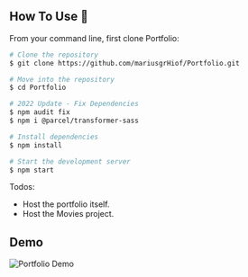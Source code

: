 ## How To Use 🔧

From your command line, first clone Portfolio:

```bash
# Clone the repository
$ git clone https://github.com/mariusgrHiof/Portfolio.git

# Move into the repository
$ cd Portfolio

# 2022 Update - Fix Dependencies
$ npm audit fix
$ npm i @parcel/transformer-sass

# Install dependencies
$ npm install

# Start the development server
$ npm start
```
Todos:
- Host the portfolio itself.
- Host the Movies project.

## Demo
![Portfolio Demo](demo/demo.gif)
